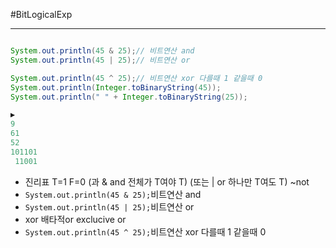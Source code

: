 #BitLogicalExp

***

```java

System.out.println(45 & 25);// 비트연산 and
System.out.println(45 | 25);// 비트연산 or

System.out.println(45 ^ 25);// 비트연산 xor 다를때 1 같을때 0
System.out.println(Integer.toBinaryString(45));
System.out.println(" " + Integer.toBinaryString(25));

▶️
9
61
52
101101
 11001

```
- 진리표 T=1 F=0 (과 & and 전체가 T여야 T) (또는 | or 하나만 T여도 T) ~not
- `System.out.println(45 & 25);`비트연산 and
- `System.out.println(45 | 25);`비트연산 or
- xor 배타적or exclucive or
- `System.out.println(45 ^ 25);`비트연산 xor 다를때 1 같을때 0
